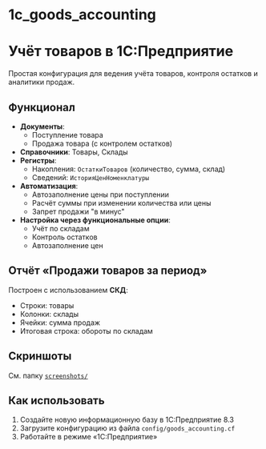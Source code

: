 # 1с_goods_accounting
# Учёт товаров в 1С:Предприятие

Простая конфигурация для ведения учёта товаров, контроля остатков и аналитики продаж.

## Функционал

- **Документы**:  
  - Поступление товара  
  - Продажа товара (с контролем остатков)
- **Справочники**: Товары, Склады
- **Регистры**:
  - Накопления: `ОстаткиТоваров` (количество, сумма, склад)
  - Сведений: `ИсторияЦенНоменклатуры`
- **Автоматизация**:
  - Автозаполнение цены при поступлении
  - Расчёт суммы при изменении количества или цены
  - Запрет продажи "в минус"
- **Настройка через функциональные опции**:
  - Учёт по складам
  - Контроль остатков
  - Автозаполнение цен

## Отчёт «Продажи товаров за период»

Построен с использованием **СКД**:
- Строки: товары
- Колонки: склады
- Ячейки: сумма продаж
- Итоговая строка: обороты по складам

## Скриншоты

См. папку [`screenshots/`](./screenshots/)

## Как использовать

1. Создайте новую информационную базу в 1С:Предприятие 8.3
2. Загрузите конфигурацию из файла `config/goods_accounting.cf`
3. Работайте в режиме «1С:Предприятие»

